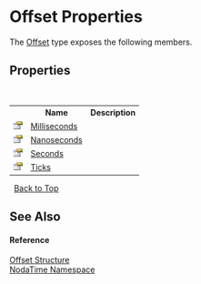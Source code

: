 # Offset Properties
 

The <a href="T_NodaTime_Offset">Offset</a> type exposes the following members.


## Properties
&nbsp;<table><tr><th></th><th>Name</th><th>Description</th></tr><tr><td>![Public property](media/pubproperty.gif "Public property")</td><td><a href="P_NodaTime_Offset_Milliseconds">Milliseconds</a></td><td /></tr><tr><td>![Public property](media/pubproperty.gif "Public property")</td><td><a href="P_NodaTime_Offset_Nanoseconds">Nanoseconds</a></td><td /></tr><tr><td>![Public property](media/pubproperty.gif "Public property")</td><td><a href="P_NodaTime_Offset_Seconds">Seconds</a></td><td /></tr><tr><td>![Public property](media/pubproperty.gif "Public property")</td><td><a href="P_NodaTime_Offset_Ticks">Ticks</a></td><td /></tr></table>&nbsp;
<a href="#offset-properties">Back to Top</a>

## See Also


#### Reference
<a href="T_NodaTime_Offset">Offset Structure</a><br /><a href="N_NodaTime">NodaTime Namespace</a><br />